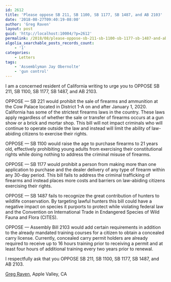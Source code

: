 ```yaml
---
id: 2612
title: 'Please oppose SB 211, SB 1100, SB 1177, SB 1487, and AB 2103'
date: '2018-08-27T09:40:19-08:00'
author: 'Greg Raven'
layout: post
guid: 'http://localhost:10004/?p=2612'
permalink: /2018/08/please-oppose-sb-211-sb-1100-sb-1177-sb-1487-and-ab-2103/
algolia_searchable_posts_records_count:
    - '1'
categories:
    - Letters
tags:
    - 'Assemblyman Jay Obernolte'
    - 'gun control'
---
```


I am a concerned resident of California writing to urge you to OPPOSE SB 211, SB 1100, SB 1177, SB 1487, and AB 2103.

OPPOSE — SB 221 would prohibit the sale of firearms and ammunition at the Cow Palace located in District 1-A on and after January 1, 2020. California has some of the strictest firearms laws in the country. These laws apply regardless of whether the sale or transfer of firearms occurs at a gun show or a brick and mortar shop. This bill will not impact criminals who will continue to operate outside the law and instead will limit the ability of law-abiding citizens to exercise their rights.

OPPOSE — SB 1100 would raise the age to purchase firearms to 21 years old, effectively prohibiting young adults from exercising their constitutional rights while doing nothing to address the criminal misuse of firearms.

OPPOSE — SB 1177 would prohibit a person from making more than one application to purchase and the dealer delivery of any type of firearm within any 30-day period. This bill fails to address the criminal trafficking of firearms and instead places more costs and barriers on law-abiding citizens exercising their rights.

OPPOSE — SB 1487 fails to recognize the great contribution of hunters to wildlife conservation. By targeting lawful hunters this bill could have a negative impact on species it purports to protect while violating federal law and the Convention on International Trade in Endangered Species of Wild Fauna and Flora (CITES).

OPPOSE — Assembly Bill 2103 would add certain requirements in addition to the already mandated training courses for a citizen to obtain a concealed carry license. Currently, concealed carry permit holders are already required to receive up to 16 hours training prior to receiving a permit and at least four hours of additional training every two years prior to renewal.

I respectfully ask that you OPPOSE SB 211, SB 1100, SB 1177, SB 1487, and AB 2103.

[Greg Raven](https://www.gregraven.org/), Apple Valley, CA
